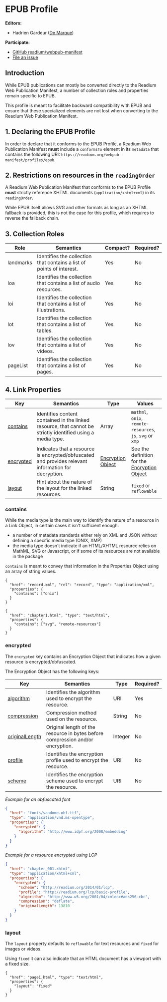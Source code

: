 # EPUB Profile

**Editors:**

* Hadrien Gardeur ([De Marque](http://www.demarque.com))

**Participate:**

* [GitHub readium/webpub-manifest](https://github.com/readium/webpub-manifest)
* [File an issue](https://github.com/readium/webpub-manifest/issues)

## Introduction

While EPUB publications can mostly be converted directly to the Readium Web Publication Manifest, a number of collection roles and properties remain specific to EPUB.

This profile is meant to facilitate backward compatibility with EPUB and ensure that these specialized elements are not lost when converting to the Readium Web Publication Manifest.

## 1. Declaring the EPUB Profile

In order to declare that it conforms to the EPUB Profile, a Readium Web Publication Manifest <strong class="rfc">must</strong> include a `conformsTo` element in its `metadata` that contains the following URI: `https://readium.org/webpub-manifest/profiles/epub`.


## 2. Restrictions on resources in the `readingOrder`

A Readium Web Publication Manifest that conforms to the EPUB Profile <strong class="rfc">must</strong> strictly reference XHTML documents (`application/xhtml+xml`) in its `readingOrder`.

While EPUB itself allows SVG and other formats as long as an XHTML fallback is provided, this is not the case for this profile, which requires to reverse the fallback chain.


## 3. Collection Roles

| Role  | Semantics | Compact? | Required? |
| ----- | --------- | -------- | --------- |
| landmarks  | Identifies the collection that contains a list of points of interest.  | Yes  | No  |
| loa  | Identifies the collection that contains a list of audio resources.  | Yes  | No  |
| loi  | Identifies the collection that contains a list of illustrations.  | Yes  | No  |
| lot  | Identifies the collection that contains a list of tables.  | Yes  | No  |
| lov  | Identifies the collection that contains a list of videos.  | Yes  | No  |
| pageList  | Identifies the collection that contains a list of pages.  | Yes  | No  |


## 4. Link Properties

| Key   | Semantics | Type     | Values    | 
| ----- | --------- | -------- | --------- | 
| [contains](#contains)  | Identifies content contained in the linked resource, that cannot be strictly identified using a media type.  | Array  | `mathml`, `onix`, `remote-resources`, `js`, `svg` or `xmp`  | 
| [encrypted](#encrypted)  | Indicates that a resource is encrypted/obfuscated and provides relevant information for decryption.  | [Encryption Object](#encrypted)  | See the definition for the [Encryption Object](#encrypted) | 
| [layout](#layout)  | Hint about the nature of the layout for the linked resources.  | String  | `fixed` or `reflowable`  | 

### contains

While the media type is the main way to identify the nature of a resource in a Link Object, in certain cases it isn't sufficient enough:

* a number of metadata standards either rely on XML and JSON without defining a specific media type (ONIX, XMP)
* the media type doesn't indicate if an HTML/XHTML resource relies on MathML, SVG or Javascript, or if some of its resources are not available in the package 

`contains` is meant to convey that information in the Properties Object using an array of string values.

```
{
  "href": "record.xml", "rel": "record", "type": "application/xml",
  "properties": {
    "contains": ["onix"]
  }
}
```

```
{
  "href": "chapter1.html", "type": "text/html",
  "properties": {
    "contains": ["svg", "remote-resources"]
  }
}
```

### encrypted

The `encrypted` key contains an Encryption Object that indicates how a given resource is encrypted/obfuscated.

The Encryption Object has the following keys:

| Key   | Semantics | Type     | Required? |
| ----- | --------- | -------- | --------- |
| [algorithm](#algorithm)  | Identifies the algorithm used to encrypt the resource.  | URI  | Yes |
| [compression](#compression)  | Compression method used on the resource.  | String  | No |
| [originalLength](#originalLength)  | Original length of the resource in bytes before compression and/or encryption. | Integer  | No |
| [profile](#profile)  | Identifies the encryption profile used to encrypt the resource.  | URI  | No |
| [scheme](#scheme)  | Identifies the encryption scheme used to encrypt the resource.  | URI  | No |

*Example for an obfuscated font*

```json
{
  "href": "fonts/sandome.obf.ttf",
  "type": "application/vnd.ms-opentype",
  "properties": {
    "encrypted": {
      "algorithm": "http://www.idpf.org/2008/embedding"
    }
  }
}
```

*Example for a resource encrypted using LCP*

```json
{
  "href": "chapter_001.xhtml",
  "type": "application/xhtml+xml",
  "properties": {
    "encrypted": {
      "scheme": "http://readium.org/2014/01/lcp",
      "profile": "http://readium.org/lcp/basic-profile",
      "algorithm": "http://www.w3.org/2001/04/xmlenc#aes256-cbc",
      "compression": "deflate",
      "originalLength": 13810
    }
  }
}
```


### layout

The `layout` property defaults to `reflowable` for text resources and `fixed` for images or videos.

Using `fixed` it can also indicate that an HTML document has a viewport with a fixed size.

```
{
  "href": "page1.html", "type": "text/html",
  "properties": {
    "layout": "fixed"
  }
}
```